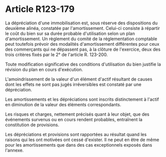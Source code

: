 # Article R123-179

La dépréciation d'une immobilisation est, sous réserve des dispositions du deuxième alinéa, constatée par l'amortissement. Celui-ci consiste à répartir le coût du bien sur sa durée probable d'utilisation selon un plan d'amortissement. Un règlement du comité de la réglementation comptable peut toutefois prévoir des modalités d'amortissement différentes pour ceux des commerçants qui ne dépassent pas, à la clôture de l'exercice, deux des trois critères fixés par le 2° de l'article R. 123-200.

Toute modification significative des conditions d'utilisation du bien justifie la révision du plan en cours d'exécution.

L'amoindrissement de la valeur d'un élément d'actif résultant de causes dont les effets ne sont pas jugés irréversibles est constaté par une dépréciation.

Les amortissements et les dépréciations sont inscrits distinctement à l'actif en diminution de la valeur des éléments correspondants.

Les risques et charges, nettement précisés quant à leur objet, que des événements survenus ou en cours rendent probables, entraînent la constitution de provisions.

Les dépréciations et provisions sont rapportées au résultat quand les raisons qui les ont motivées ont cessé d'exister. Il ne peut en être de même pour les amortissements que dans des cas exceptionnels exposés dans l'annexe.
